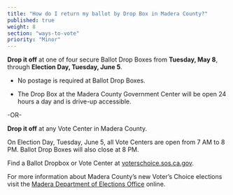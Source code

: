 ```yaml
---
title: "How do I return my ballot by Drop Box in Madera County?"
published: true
weight: 8
section: "ways-to-vote"
priority: "Minor"
---
```


**Drop it off** at one of four secure Ballot Drop Boxes from **Tuesday, May 8**, through **Election Day, Tuesday, June 5**.  

- No postage is required at Ballot Drop Boxes.  

- The Drop Box at the Madera County Government Center will be open 24 hours a day and is drive-up accessible.

-OR-

**Drop it off** at any Vote Center in Madera County.   

On Election Day, Tuesday, June 5, all Vote Centers are open from 7 AM to 8 PM. Ballot Drop Boxes will also close at 8 PM. 

Find a Ballot Dropbox or Vote Center at [voterschoice.sos.ca.gov](http://www.sos.ca.gov/elections/voters-choice-act/). 

For more information about Madera County’s new Voter’s Choice elections visit the [Madera Department of Elections Office](http://votemadera.com/vca/) online. 

